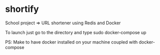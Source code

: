 # shortify
School project => URL shortener using Redis and Docker

To launch just go to the directory and type sudo docker-compose up

PS:
  Make to have docker installed on your machine coupled with docker-compose
